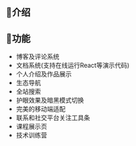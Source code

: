 ## 🍃介绍


## 🐬功能
- 博客及评论系统                                      
- 文档系统(支持在线运行React等演示代码)                
- 个人介绍及作品展示                                 
- 生态导航                                           
- 全站搜索                                           
- 护眼效果及暗黑模式切换                             
- 完美的移动端适配                                   
- 联系和社交平台关注工具条                           
- 课程展示页
- 技术训练营                                    
